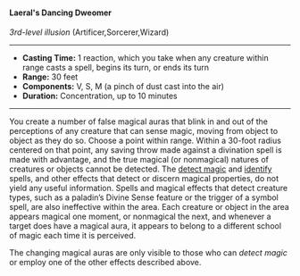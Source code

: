 #### Laeral's Dancing Dweomer
*3rd-level illusion* (Artificer,Sorcerer,Wizard)
___
- **Casting Time:** 1 reaction, which you take when any creature within range casts a spell, begins its turn, or ends its turn
- **Range:** 30 feet
- **Components:** V, S, M (a pinch of dust cast into the air)
- **Duration:** Concentration, up to 10 minutes
---
You create a number of false magical auras that blink in and out of the perceptions of any creature that can sense magic, moving from object to object as they do so. Choose a point within range. Within a 30-foot radius centered on that point, any saving throw made against a divination spell is made with advantage, and the true magical (or nonmagical) natures of creatures or objects cannot be detected. The [detect magic]() and [identify]() spells, and other effects that detect or discern magical properties, do not yield any useful information. Spells and magical effects that detect creature types, such as a paladin’s Divine Sense feature or the trigger of a symbol spell, are also ineffective within the area. Each creature or object in the area appears magical one moment, or nonmagical the next, and whenever a target does have a magical aura, it appears to belong to a different school of magic each time it is perceived.

The changing magical auras are only visible to those who can *detect magic* or employ one of the other effects described above.

